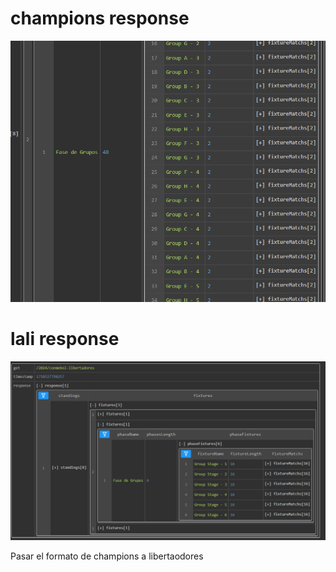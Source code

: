 # champions response

![alt text](image.png)

# lali response

![alt text](image-1.png)

Pasar el formato de champions a libertaodores